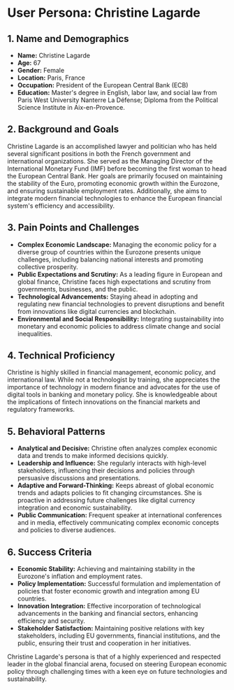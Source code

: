 # User Persona: Christine Lagarde

## 1. Name and Demographics
- **Name:** Christine Lagarde
- **Age:** 67
- **Gender:** Female
- **Location:** Paris, France
- **Occupation:** President of the European Central Bank (ECB)
- **Education:** Master's degree in English, labor law, and social law from Paris West University Nanterre La Défense; Diploma from the Political Science Institute in Aix-en-Provence.

## 2. Background and Goals
Christine Lagarde is an accomplished lawyer and politician who has held several significant positions in both the French government and international organizations. She served as the Managing Director of the International Monetary Fund (IMF) before becoming the first woman to head the European Central Bank. Her goals are primarily focused on maintaining the stability of the Euro, promoting economic growth within the Eurozone, and ensuring sustainable employment rates. Additionally, she aims to integrate modern financial technologies to enhance the European financial system's efficiency and accessibility.

## 3. Pain Points and Challenges
- **Complex Economic Landscape:** Managing the economic policy for a diverse group of countries within the Eurozone presents unique challenges, including balancing national interests and promoting collective prosperity.
- **Public Expectations and Scrutiny:** As a leading figure in European and global finance, Christine faces high expectations and scrutiny from governments, businesses, and the public.
- **Technological Advancements:** Staying ahead in adopting and regulating new financial technologies to prevent disruptions and benefit from innovations like digital currencies and blockchain.
- **Environmental and Social Responsibility:** Integrating sustainability into monetary and economic policies to address climate change and social inequalities.

## 4. Technical Proficiency
Christine is highly skilled in financial management, economic policy, and international law. While not a technologist by training, she appreciates the importance of technology in modern finance and advocates for the use of digital tools in banking and monetary policy. She is knowledgeable about the implications of fintech innovations on the financial markets and regulatory frameworks.

## 5. Behavioral Patterns
- **Analytical and Decisive:** Christine often analyzes complex economic data and trends to make informed decisions quickly.
- **Leadership and Influence:** She regularly interacts with high-level stakeholders, influencing their decisions and policies through persuasive discussions and presentations.
- **Adaptive and Forward-Thinking:** Keeps abreast of global economic trends and adapts policies to fit changing circumstances. She is proactive in addressing future challenges like digital currency integration and economic sustainability.
- **Public Communication:** Frequent speaker at international conferences and in media, effectively communicating complex economic concepts and policies to diverse audiences.

## 6. Success Criteria
- **Economic Stability:** Achieving and maintaining stability in the Eurozone's inflation and employment rates.
- **Policy Implementation:** Successful formulation and implementation of policies that foster economic growth and integration among EU countries.
- **Innovation Integration:** Effective incorporation of technological advancements in the banking and financial sectors, enhancing efficiency and security.
- **Stakeholder Satisfaction:** Maintaining positive relations with key stakeholders, including EU governments, financial institutions, and the public, ensuring their trust and cooperation in her initiatives.

Christine Lagarde's persona is that of a highly experienced and respected leader in the global financial arena, focused on steering European economic policy through challenging times with a keen eye on future technologies and sustainability.
